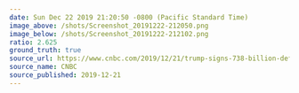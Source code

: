 ```yaml
---
date: Sun Dec 22 2019 21:20:50 -0800 (Pacific Standard Time)
image_above: /shots/Screenshot_20191222-212050.png
image_below: /shots/Screenshot_20191222-212102.png
ratio: 2.625
ground_truth: true
source_url: https://www.cnbc.com/2019/12/21/trump-signs-738-billion-defense-bill.html
source_name: CNBC
source_published: 2019-12-21
---
```


